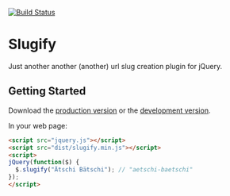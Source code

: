 [![Build Status](https://travis-ci.org/madflow/jquery-slugify.png?branch=master)](https://travis-ci.org/madflow/jquery-slugify)

# Slugify

Just another another (another) url slug creation plugin for jQuery.

## Getting Started

Download the [production version][min] or the [development version][max].

[min]: https://raw.github.com/madflow/jquery-slugify/master/dist/slugify.min.js
[max]: https://raw.github.com/madflow/jquery-slugify/master/dist/slugify.js

In your web page:

```html
<script src="jquery.js"></script>
<script src="dist/slugify.min.js"></script>
<script>
jQuery(function($) {
  $.slugify("Ätschi Bätschi"); // "aetschi-baetschi"
});
</script>
```
